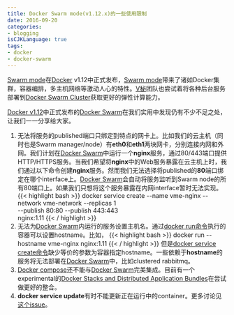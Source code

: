 ```yaml
---
title: Docker Swarm mode(v1.12.x)的一些使用限制
date: 2016-09-20
categories: 
- blogging 
isCJKLanguage: true
tags:
- docker 
- docker-swarm
---
```


[Swarm mode][docker swarm mode]在[Docker][docker] v1.12中正式发布，[Swarm mode][docker swarm mode]带来了诸如Docker集群，容器编排，多主机网络等激动人心的特性。[V秘][vme]团队也尝试着将各种后台服务部署到[Docker Swarm Cluster][docker swarm mode]获取更好的弹性计算能力。

[Docker v1.12][docker]中正式发布的[Docker Swarm][docker swarm mode]在我们实用中发现仍有不少不足之处，让我们一一分享给大家。

<!-- more -->

1. 无法将服务的published端口只绑定到特点的网卡上。比如我们的云主机（同时也是Swarm manager/node）有**eth0**和**eth1**两块网卡，分别连接内网和外网。我们计划在[Docker Swarm][docker swarm mode]中运行一个**nginx**服务，通过80/443端口提供HTTP/HTTPS服务。当我们希望将**nginx**中的Web服务暴露在云主机上时，我们通过以下命令创建**nginx**服务。然而我们无法选择将published的**80**端口绑定在哪个interface上。[Docker Swarm][docker swarm mode]会自动将服务监听到Swarm node的所有80端口上。如果我们只想将这个服务暴露在内网interface暂时无法实现。
{{< highlight bash >}}
docker service create --name vme-nginx --network vme-network --replicas 1 \
       --publish 80:80 --publish 443:443 \
       nginx:1.11
{{< / highlight >}}
1. 无法为[Docker Swarm][docker swarm mode]内运行的服务设置主机名。通过[docker run命令][docker run]执行的容器可以设置hostname。比如，
{{< highlight bash >}}
docker run --hostname vme-nginx nginx:1.11
{{< / highlight >}}
但是[docker service create命令][docker service create]缺少等价的参数为容器指定hostname。一些依赖于**hostname**的服务将无法部署在[Docker Swarm][docker swarm mode]中，比如clustered rabbitmq。
1. [Docker compose][docker compose]还不能与[Docker Swarm][docker swarm mode]完美集成。目前有一个experimental的[Docker Stacks and Distributed Application Bundles][docker bundle]在尝试做更好的整合。
1. **docker service update**有时不能更新正在运行中的container。更多讨论见[这个issue][docker service update issue]。

[vme]: https://vme360.com
[docker]: https://www.docker.com
[docker swarm mode]: https://docs.docker.com/engine/swarm/
[docker run]: https://docs.docker.com/engine/reference/run/
[docker service create]: https://docs.docker.com/engine/reference/commandline/service_create/
[docker compose]: https://docs.docker.com/compose/
[docker bundle]: https://docs.docker.com/compose/bundles/
[docker service update issue]: https://github.com/docker/swarmkit/issues/1619
